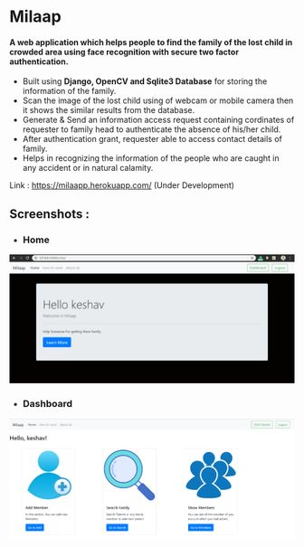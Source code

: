 # Milaap

#### A web application which helps people to find the family of the lost child in crowded area using face recognition with secure two factor authentication.
* Built using **Django, OpenCV and Sqlite3 Database** for storing the information of the family.
* Scan the image of the lost child using of webcam or mobile camera then it shows the similar results from the database.  
* Generate & Send an information access request containing cordinates of requester to family head to authenticate the absence of his/her child.
* After authentication grant, requester able to access contact details of family.
* Helps in recognizing the information of the people who are caught in any accident or in natural calamity.

Link : https://milaapp.herokuapp.com/ (Under Development)

## Screenshots :

* ### Home

![alt text](./docs/images/Home.PNG?raw=true)

* ### Dashboard

![alt text](./docs/images/main.png?raw=true)

